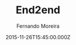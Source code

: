 ---
title: End2end
github: https://github.com/nandomoreirame/end2end
demo: https://nandomoreirame.github.io/end2end/
author: Fernando Moreira
ssg:
  - Jekyll
cms:
  - Markdown
date: 2015-11-26T15:45:00.000Z
description: 💎 Clean Jekyll theme
draft: true
publish_date: '2015-11-26T15:45:00Z'
update_date: '2019-03-25T12:39:20Z'
github_star: 273
github_fork: 204
---